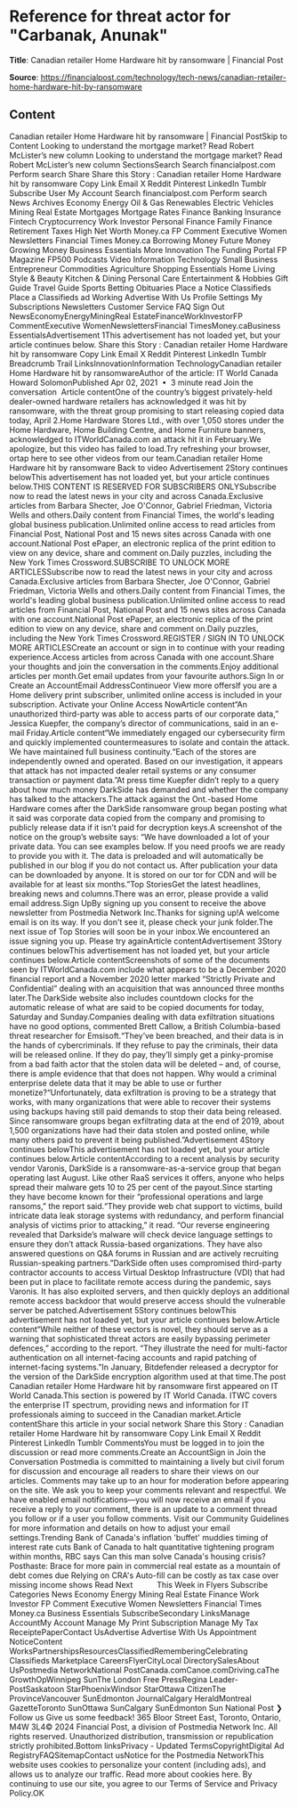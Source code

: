 # Reference for threat actor for "Carbanak, Anunak"

**Title**: Canadian retailer Home Hardware hit by ransomware | Financial Post

**Source**: https://financialpost.com/technology/tech-news/canadian-retailer-home-hardware-hit-by-ransomware

## Content
Canadian retailer Home Hardware hit by ransomware | Financial PostSkip to Content Looking to understand the mortgage market?  Read Robert McLister’s new column Looking to understand the mortgage market?  Read Robert McLister’s new column  SectionsSearch  Search financialpost.com  Perform search  Share   Share this Story : Canadian retailer Home Hardware hit by ransomware       Copy Link   Email   X   Reddit   Pinterest   LinkedIn   Tumblr  Subscribe  User   My Account     Search financialpost.com  Perform search News    Archives  Economy  Energy    Oil & Gas  Renewables  Electric Vehicles  Mining  Real Estate    Mortgages  Mortgage Rates  Finance    Banking  Insurance  Fintech  Cryptocurrency  Work  Investor    Personal Finance   Family Finance  Retirement  Taxes  High Net Worth  Money.ca  FP Comment  Executive Women  Newsletters  Financial Times  Money.ca    Borrowing Money  Future Money  Growing Money  Business Essentials  More    Innovation   The Funding Portal  FP Magazine   FP500  Podcasts  Video  Information Technology  Small Business   Entrepreneur  Commodities   Agriculture  Shopping Essentials   Home Living  Style & Beauty  Kitchen & Dining  Personal Care  Entertainment & Hobbies  Gift Guide  Travel Guide  Sports Betting  Obituaries   Place a Notice  Classifieds   Place a Classifieds ad  Working  Advertise With Us  Profile  Settings  My Subscriptions  Newsletters  Customer Service  FAQ  Sign Out NewsEconomyEnergyMiningReal EstateFinanceWorkInvestorFP CommentExecutive WomenNewslettersFinancial TimesMoney.caBusiness EssentialsAdvertisement 1This advertisement has not loaded yet, but your article continues below.         Share this Story : Canadian retailer Home Hardware hit by ransomware       Copy Link   Email   X   Reddit   Pinterest   LinkedIn   Tumblr Breadcrumb Trail LinksInnovationInformation TechnologyCanadian retailer Home Hardware hit by ransomwareAuthor of the article:   IT World Canada Howard SolomonPublished Apr 02, 2021  •  3 minute read  Join the conversation    Article contentOne of the country’s biggest privately-held dealer-owned hardware retailers has acknowledged it was hit by ransomware, with the threat group promising to start releasing copied data today, April 2.Home Hardware Stores Ltd., with over 1,050 stores under the Home Hardware, Home Building Centre, and Home Furniture banners, acknowledged to ITWorldCanada.com an attack hit it in February.We apologize, but this video has failed to load.Try refreshing your browser, ortap here to see other videos from our team.Canadian retailer Home Hardware hit by ransomware Back to video Advertisement 2Story continues belowThis advertisement has not loaded yet, but your article continues below.THIS CONTENT IS RESERVED FOR SUBSCRIBERS ONLYSubscribe now to read the latest news in your city and across Canada.Exclusive articles from Barbara Shecter, Joe O'Connor, Gabriel Friedman, Victoria Wells and others.Daily content from Financial Times, the world's leading global business publication.Unlimited online access to read articles from Financial Post, National Post and 15 news sites across Canada with one account.National Post ePaper, an electronic replica of the print edition to view on any device, share and comment on.Daily puzzles, including the New York Times Crossword.SUBSCRIBE TO UNLOCK MORE ARTICLESSubscribe now to read the latest news in your city and across Canada.Exclusive articles from Barbara Shecter, Joe O'Connor, Gabriel Friedman, Victoria Wells and others.Daily content from Financial Times, the world's leading global business publication.Unlimited online access to read articles from Financial Post, National Post and 15 news sites across Canada with one account.National Post ePaper, an electronic replica of the print edition to view on any device, share and comment on.Daily puzzles, including the New York Times Crossword.REGISTER / SIGN IN TO UNLOCK MORE ARTICLESCreate an account or sign in to continue with your reading experience.Access articles from across Canada with one account.Share your thoughts and join the conversation in the comments.Enjoy additional articles per month.Get email updates from your favourite authors.Sign In or Create an AccountEmail AddressContinueor View more offersIf you are a Home delivery print subscriber, unlimited online access is included in your subscription.  Activate your Online Access NowArticle content“An unauthorized third-party was able to access parts of our corporate data,” Jessica Kuepfer, the company’s director of communications, said in an e-mail Friday.Article content“We immediately engaged our cybersecurity firm and quickly implemented countermeasures to isolate and contain the attack. We have maintained full business continuity.“Each of the stores are independently owned and operated. Based on our investigation, it appears that attack has not impacted dealer retail systems or any consumer transaction or payment data.”At press time Kuepfer didn’t reply to a query about how much money DarkSide has demanded and whether the company has talked to the attackers.The attack against the Ont.-based Home Hardware comes after the DarkSide ransomware group began posting what it said was corporate data copied from the company and promising to publicly release data if it isn’t paid for decryption keys.A screenshot of the notice on the group’s website says: “We have downloaded a lot of your private data. You can see examples below. If you need proofs we are ready to provide you with it. The data is preloaded and will automatically be published in our blog if you do not contact us. After publication your data can be downloaded by anyone. It is stored on our tor for CDN and will be available for at least six months.”Top StoriesGet the latest headlines, breaking news and columns.There was an error, please provide a valid email address.Sign UpBy signing up you consent to receive the above newsletter from Postmedia Network Inc.Thanks for signing up!A welcome email is on its way. If you don't see it, please check your junk folder.The next issue of Top Stories will soon be in your inbox.We encountered an issue signing you up. Please try againArticle contentAdvertisement 3Story continues belowThis advertisement has not loaded yet, but your article continues below.Article contentScreenshots of some of the documents seen by ITWorldCanada.com include what appears to be a December 2020 financial report and a November 2020 letter marked “Strictly Private and Confidential” dealing with an acquisition that was announced three months later.The DarkSide website also includes countdown clocks for the automatic release of what are said to be copied documents for today, Saturday and Sunday.Companies dealing with data exfiltration situations have no good options, commented Brett Callow, a British Columbia-based threat researcher for Emsisoft.“They’ve been breached, and their data is in the hands of cybercriminals. If they refuse to pay the criminals, their data will be released online. If they do pay, they’ll simply get a pinky-promise from a bad faith actor that the stolen data will be deleted – and, of course, there is ample evidence that that does not happen. Why would a criminal enterprise delete data that it may be able to use or further monetize?“Unfortunately, data exfiltration is proving to be a strategy that works, with many organizations that were able to recover their systems using backups having still paid demands to stop their data being released. Since ransomware groups began exfiltrating data at the end of 2019, about 1,500 organizations have had their data stolen and posted online, while many others paid to prevent it being published.”Advertisement 4Story continues belowThis advertisement has not loaded yet, but your article continues below.Article contentAccording to a recent analysis by security vendor Varonis, DarkSide is a ransomware-as-a-service group that began operating last August. Like other RaaS services it offers, anyone who helps spread their malware gets 10 to 25 per cent of the payout.Since starting they have become known for their “professional operations and large ransoms,” the report said.“They provide web chat support to victims, build intricate data leak storage systems with redundancy, and perform financial analysis of victims prior to attacking,” it read. “Our reverse engineering revealed that Darkside’s malware will check device language settings to ensure they don’t attack Russia-based organizations. They have also answered questions on Q&A forums in Russian and are actively recruiting Russian-speaking partners.”DarkSide often uses compromised third-party contractor accounts to access Virtual Desktop Infrastructure (VDI) that had been put in place to facilitate remote access during the pandemic, says Varonis. It has also exploited servers, and then quickly deploys an additional remote access backdoor that would preserve access should the vulnerable server be patched.Advertisement 5Story continues belowThis advertisement has not loaded yet, but your article continues below.Article content“While neither of these vectors is novel, they should serve as a warning that sophisticated threat actors are easily bypassing perimeter defences,” according to the report. “They illustrate the need for multi-factor authentication on all internet-facing accounts and rapid patching of internet-facing systems.”In January, Bitdefender released a decryptor for the version of the DarkSide encryption algorithm used at that time.The post Canadian retailer Home Hardware hit by ransomware first appeared on IT World Canada.This section is powered by IT World Canada. ITWC covers the enterprise IT spectrum, providing news and information for IT professionals aiming to succeed in the Canadian market.Article contentShare this article in your social network         Share this Story : Canadian retailer Home Hardware hit by ransomware       Copy Link   Email   X   Reddit   Pinterest   LinkedIn   Tumblr CommentsYou must be logged in to join the discussion or read more comments.Create an AccountSign in  Join the Conversation Postmedia is committed to maintaining a lively but civil forum for discussion and encourage all readers to share their views on our articles. Comments may take up to an hour for moderation before appearing on the site. We ask you to keep your comments relevant and respectful. We have enabled email notifications—you will now receive an email if you receive a reply to your comment, there is an update to a comment thread you follow or if a user you follow comments. Visit our Community Guidelines for more information and details on how to adjust your email settings.Trending Bank of Canada's inflation 'buffet' muddies timing of interest rate cuts    Bank of Canada to halt quantitative tightening program within months, RBC says    Can this man solve Canada's housing crisis?    Posthaste: Brace for more pain in commercial real estate as a mountain of debt comes due    Relying on CRA's Auto-fill can be costly as tax case over missing income shows   Read Next                                   This Week in Flyers Subscribe   Categories News  Economy  Energy  Mining  Real Estate  Finance  Work  Investor  FP Comment  Executive Women  Newsletters  Financial Times  Money.ca  Business Essentials SubscribeSecondary LinksManage AccountMy Account Manage My Print Subscription Manage My Tax ReceiptePaperContact UsAdvertise Advertise With Us Appointment NoticeContent WorksPartnershipsResourcesClassifiedRememberingCelebrating Classifieds Marketplace CareersFlyerCityLocal DirectorySalesAbout UsPostmedia NetworkNational PostCanada.comCanoe.comDriving.caThe GrowthOpWinnipeg SunThe London Free PressRegina Leader-PostSaskatoon StarPhoenixWindsor StarOttawa CitizenThe ProvinceVancouver SunEdmonton JournalCalgary HeraldMontreal GazetteToronto SunOttawa SunCalgary SunEdmonton Sun National Post ❯ Follow us        Give us some feedback!  365 Bloor Street East, Toronto, Ontario, M4W 3L4© 2024 Financial Post, a division of Postmedia Network Inc. All rights reserved. Unauthorized distribution, transmission or republication strictly prohibited.Bottom linksPrivacy - Updated TermsCopyrightDigital Ad RegistryFAQSitemapContact usNotice for the Postmedia NetworkThis website uses cookies to personalize your content (including ads), and allows us to analyze our traffic. Read more about cookies here. By continuing to use our site, you agree to our Terms of Service and Privacy Policy.OK